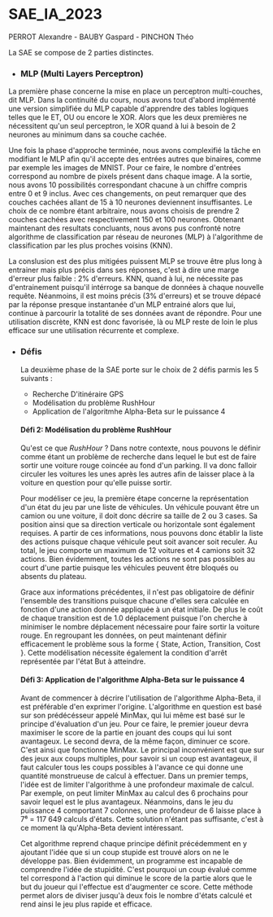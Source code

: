 # SAE_IA_2023

PERROT Alexandre - BAUBY Gaspard - PINCHON Théo

La SAE se compose de 2 parties distinctes.

* ### MLP (Multi Layers Perceptron)

La première phase concerne la mise en place un perceptron multi-couches, dit MLP.
Dans la continuité du cours, nous avons tout d'abord implémenté une version simplifiée du MLP capable d'apprendre des tables logiques telles que le ET, OU ou encore le XOR.
Alors que les deux premières ne nécessitent qu'un seul perceptron, le XOR quand à lui à besoin de 2 neurones au minimum dans sa couche cachée.

Une fois la phase d'approche terminée, nous avons complexifié la tâche en modifiant le MLP afin qu'il accepte des entrées autres que binaires, comme par exemple les images de MNIST.
Pour ce faire, le nombre d'entrées correspond au nombre de pixels présent dans chaque image. A la sortie, nous avons 10 possibilités correspondant chacune à un chiffre compris entre 0 et 9 inclus.
Avec ces changements, on peut remarquer que des couches cachées allant de 15 à 10 neurones deviennent insuffisantes. Le choix de ce nombre étant arbitraire, nous avons choisis de prendre 2 couches cachées avec respectivement 150 et 100 neurones.
Obtenant maintenant des resultats concluants, nous avons pus confronté notre algorithme de classification par réseau de neurones (MLP) à l'algorithme de classification par les plus proches voisins (KNN).

 La conslusion est des plus mitigées puissent MLP se trouve être plus long à entrainer mais plus précis dans ses réponses, c'est à dire une marge d'erreur plus faible : 2% d'erreurs. KNN, quand à lui, ne nécessite pas d'entrainement puisqu'il intérroge sa banque de données à chaque nouvelle requête. Néanmoins, il est moins précis (3% d'erreurs) et se trouve dépacé par la réponse presque instantanée d'un MLP entrainé alors que lui, continue à parcourir la totalité de ses données avant de répondre.
Pour une utilisation discrète, KNN est donc favorisée, là ou MLP reste de loin le plus efficace sur une utilisation récurrente et complexe.

* ### Défis

  La deuxième phase de la SAE porte sur le choix de 2 défis parmis les 5 suivants : 
  * Recherche D'itinéraire GPS
  * Modélisation du problème RushHour
  * Application de l'algoritmhe Alpha-Beta sur le puissance 4

  #### Défi 2: Modélisation du problème RushHour
  
  Qu'est ce que _RushHour_ ? Dans notre contexte, nous pouvons le définir comme étant un problème de recherche dans lequel le but est de faire sortir une voiture rouge coincée au fond d'un parking.
  Il va donc falloir circuler les voitures les unes après les autres afin de laisser place à la voiture en question pour qu'elle puisse sortir.

  Pour modéliser ce jeu, la première étape concerne la représentation d'un état du jeu par une liste de véhicules. Un véhicule pouvant être un camion ou une voiture, il doit donc décrire sa taille de 2 ou 3 cases. Sa position ainsi que sa direction verticale ou horizontale sont également requises. A partir de ces informations, nous pouvons donc établir la liste des actions puisque chaque véhicule peut soit avancer soit reculer. Au total, le jeu comporte un maximum de 12 voitures et 4 camions soit 32 actions. Bien évidemment, toutes les actions ne sont pas possibles au court d'une partie puisque les véhicules peuvent être bloqués ou absents du plateau.
  
  Grace aux informations précédentes, il n'est pas obligatoire de définir l'ensemble des transitions puisque chacune d'elles sera calculée en fonction d'une action donnée appliquée à un état initiale. De plus le coût de chaque transition est de 1.0 déplacement puisque l'on cherche à minimiser le nombre déplacement nécessaire pour faire sortir la voiture rouge. En regroupant les données, on peut maintenant définir efficacement le problème sous la forme { State, Action, Transition, Cost }. Cette modélisation nécessite également la condition d'arrêt représentée par l'état But à atteindre.

  #### Défi 3: Application de l'algorithme Alpha-Beta sur le puissance 4

  Avant de commencer à décrire l'utilisation de l'algorithme Alpha-Beta, il est préférable d'en exprimer l'origine. L'algorithme en question est basé sur son prédécésseur appelé MinMax, qui lui même est basé sur le principe d'évaluation d'un jeu. Pour ce faire, le premier joueur devra maximiser le score de la partie en jouant des coups qui lui sont avantageux. Le second devra, de la même façon, diminuer ce score. C'est ainsi que fonctionne MinMax. Le principal inconvénient est que sur des jeux aux coups multiples, pour savoir si un coup est avantageux, il faut calculer tous les coups possibles à l'avance ce qui donne une quantité monstrueuse de calcul à effectuer. Dans un premier temps, l'idée est de limiter l'algorithme à une profondeur maximale de calcul. Par exemple, on peut limiter MinMax au calcul des 6 prochains pour savoir lequel est le plus avantageux. Néanmoins, dans le jeu du puissance 4 comportant 7 colonnes, une profondeur de 6 laisse place à 7⁶ = 117 649 calculs d'états. Cette solution n'étant pas suffisante, c'est à ce moment là qu'Alpha-Beta devient intéressant.
  
  Cet algorithme reprend chaque principe définit précédemment en y ajoutant l'idée que si un coup stupide est trouvé alors on ne le développe pas. Bien évidemment, un programme est incapable de comprendre l'idée de stupidité. C'est pourquoi un coup évalué comme tel correspond à l'action qui diminue le score de la partie alors que le but du joueur qui l'effectue est d'augmenter ce score. Cette méthode permet alors de diviser jusqu'à deux fois le nombre d'états calculé et rend ainsi le jeu plus rapide et efficace.
